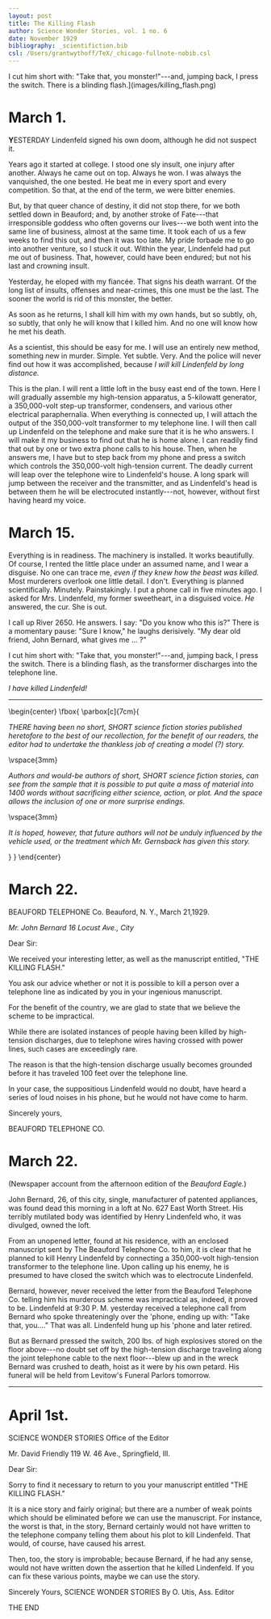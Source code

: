 ```yaml
---
layout: post
title: The Killing Flash
author: Science Wonder Stories, vol. 1 no. 6
date: November 1929
bibliography: _scientifiction.bib
csl: /Users/grantwythoff/TeX/_chicago-fullnote-nobib.csl
---
```


I cut him short with: "Take that, you monster!"---and, jumping back, I press the switch. There is a blinding flash.](images/killing_flash.png)

# March 1.

**Y**ESTERDAY Lindenfeld signed his own doom, although he did not suspect it.

Years ago it started at college. I stood one sly insult, one injury after another. Always he came out on top. Always he won. I was always the vanquished, the one bested. He beat me in every sport and every competition. So that, at the end of the term, we were bitter enemies.

But, by that queer chance of destiny, it did not stop there, for we both settled down in Beauford; and, by another stroke of Fate---that irresponsible goddess who often governs our lives---we both went into the same line of business, almost at the same time. It took each of us a few weeks to find this out, and then it was too late. My pride forbade me to go into another venture, so I stuck it out. Within the year, Lindenfeld had put me out of business. That, however, could have been endured; but not his last and crowning insult.

Yesterday, he eloped with my fiancée. That signs his death warrant. Of the long list of insults, offenses and near-crimes, this one must be the last. The sooner the world is rid of this monster, the better.

As soon as he returns, I shall kill him with my own hands, but so subtly, oh, so subtly, that only he will know that I killed him. And no one will know how he met his death.

As a scientist, this should be easy for me. I will use an entirely new method, something new in murder. Simple. Yet subtle. Very. And the police will never find out how it was accomplished, because *I will kill Lindenfeld by long distance.*

This is the plan. I will rent a little loft in the busy east end of the town. Here I will gradually assemble my high-tension apparatus, a 5-kilowatt generator, a 350,000-volt step-up transformer, condensers, and various other electrical paraphernalia. When everything is connected up, I will attach the output of the 350,000-volt transformer to my telephone line. I will then call up Lindenfeld on the telephone and make sure that it is he who answers. I will make it my business to find out that he is home alone. I can readily find that out by one or two extra phone calls to his house. Then, when he answers me, I have but to step back from my phone and press a switch which controls the 350,000-volt high-tension current. The deadly current will leap over the telephone wire to Lindenfeld's house. A long spark will jump between the receiver and the transmitter, and as Lindenfeld's head is between them he will be electrocuted instantly---not, however, without first having heard my voice.

# March 15.

Everything is in readiness. The machinery is installed. It works beautifully. Of course, I rented the little place under an assumed name, and I wear a disguise. No one can trace me, *even if they knew how the beast was killed.* Most murderers overlook one little detail. I don't. Everything is planned scientifically. Minutely. Painstakingly. I put a phone call in five minutes ago. I asked for Mrs. Lindenfeld, my former sweetheart, in a disguised voice. *He* answered, the cur. She is out.

I call up River 2650. He answers. I say: "Do you know who this is?" There is a momentary pause: "Sure I know," he laughs derisively. "My dear old friend, John Bernard, what gives me ... ?"

I cut him short with: "Take that, you monster!"---and,
jumping back, I press the switch. There is a blinding flash, as the transformer discharges into the telephone line. 

*I have killed Lindenfeld!*

* * *

\begin{center}
\fbox{
  \parbox[c]{7cm}{
  
*THERE having been no short, SHORT science fiction stories published heretofore to the best of our recollection, for the benefit of our readers, the editor had to undertake the thankless job of creating a model (?) story.*

\vspace{3mm}

*Authors and would-be authors of short, SHORT science fiction stories, can see from the sample that it is possible to put quite a mass of material into 1400 words without sacrificing either science, action, or plot.  And the space allows the inclusion of one or more surprise endings.*

\vspace{3mm}

*It is hoped, however, that future authors will not be unduly influenced by the vehicle used, or the treatment which Mr. Gernsback has given this story.*

  }
}
\end{center}

# March 22.

BEAUFORD TELEPHONE Co.
Beauford, N. Y., 
March 21,1929.

*Mr. John Bernard*
*16 Locust Ave., City*

Dear Sir:

We received your interesting letter, as well as the manuscript entitled, "THE KILLING FLASH."

You ask our advice whether or not it is possible to kill a person over a telephone line as indicated by you in your ingenious manuscript.

For the benefit of the country, we are glad to state that we believe the scheme to be impractical.

While there are isolated instances of people having been killed by high-tension discharges, due to telephone wires having crossed with power lines, such cases are exceedingly rare.

The reason is that the high-tension discharge usually becomes grounded before it has traveled 100 feet over the telephone line.

In your case, the suppositious Lindenfeld would no doubt, have heard a series of loud noises in his phone, but he would not have come to harm.

Sincerely yours,

BEAUFORD TELEPHONE CO.

# March 22.

(Newspaper account from the afternoon edition of
the *Beauford Eagle.*) 

John Bernard, 26, of this city, single, manufacturer of patented appliances, was found dead this morning in a loft at No. 627 East Worth Street. His terribly mutilated body was identified by Henry Lindenfeld who, it was divulged, owned the loft.

From an unopened letter, found at his residence, with an enclosed manuscript sent by The Beauford Telephone Co. to him, it is clear that he planned to kill Henry Lindenfeld by connecting a 350,000-volt high-tension transformer to the telephone line. Upon calling up his enemy, he is presumed to have closed the switch which was to electrocute Lindenfeld.

Bernard, however, never received the letter from the Beauford Telephone Co. telling him his murderous scheme was impractical as, indeed, it proved to be. Lindenfeld at 9:30 P. M. yesterday received a telephone call from Bernard who spoke threateningly over the 'phone, ending up with: "Take that, you...." That was all. Lindenfeld hung up his 'phone and later retired.

But as Bernard pressed the switch, 200 lbs. of high explosives stored on the floor above---no doubt set off by the high-tension discharge traveling along the joint telephone cable to the next floor---blew up and in the wreck Bernard was crushed to death, hoist as it were by his own petard. His funeral will be held from Levitow's Funeral Parlors tomorrow.

* * *

# April 1st.

SCIENCE WONDER STORIES
Office of the Editor

Mr. David Friendly 
119 W. 46 Ave.,
Springfield, Ill.

Dear Sir:

Sorry to find it necessary to return to you your manuscript entitled "THE KILLING FLASH."

It is a nice story and fairly original; but there are a number of weak points which should be eliminated before we can use the manuscript. For instance, the worst is that, in the story, Bernard certainly would not have written to the telephone company telling them about his plot to kill Lindenfeld. That would, of course, have caused his arrest.

Then, too, the story is improbable; because Bernard, if he had any sense, would not have written down the assertion that he killed Lindenfeld. If you can fix these various points, maybe we can use the story.

Sincerely Yours,
SCIENCE WONDER STORIES
By O. Utis, Ass. Editor

THE END